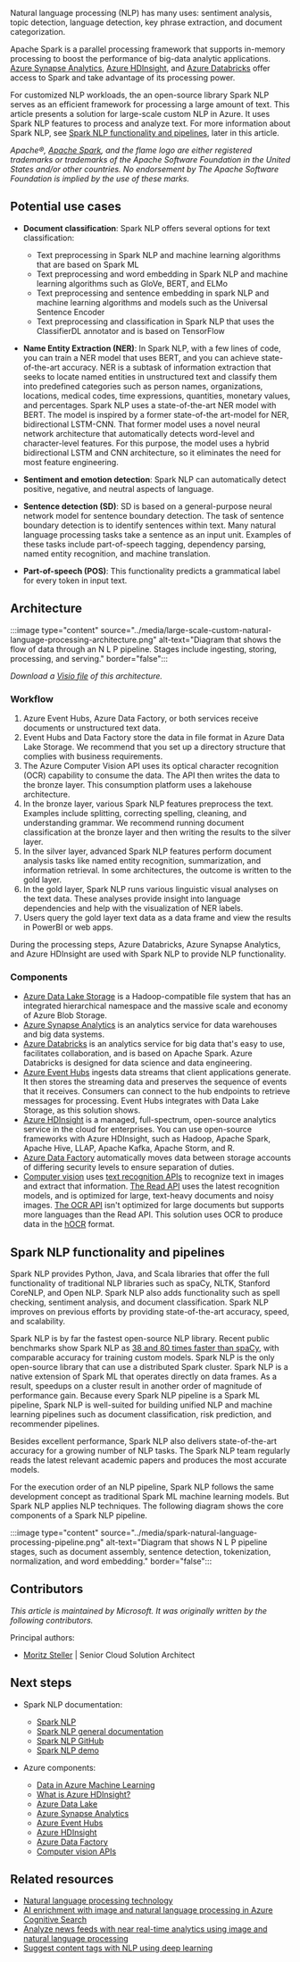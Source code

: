 Natural language processing (NLP) has many uses: sentiment analysis, topic detection, language detection, key phrase extraction, and document categorization.

Apache Spark is a parallel processing framework that supports in-memory processing to boost the performance of big-data analytic applications. [Azure Synapse Analytics](/azure/synapse-analytics), [Azure HDInsight](/azure/hdinsight/spark/apache-spark-overview), and [Azure Databricks](/azure/databricks/scenarios/what-is-azure-databricks) offer access to Spark and take advantage of its processing power.

For customized NLP workloads, the an open-source library Spark NLP serves as an efficient framework for processing a large amount of text. This article presents a solution for large-scale custom NLP in Azure. It uses Spark NLP features to process and analyze text. For more information about Spark NLP, see [Spark NLP functionality and pipelines](#spark-nlp-functionality-and-pipelines), later in this article.

*Apache®, [Apache Spark](https://spark.apache.org/), and the flame logo are either registered trademarks or trademarks of the Apache Software Foundation in the United States and/or other countries. No endorsement by The Apache Software Foundation is implied by the use of these marks.*

## Potential use cases

- **Document classification**: Spark NLP offers several options for text classification:

  - Text preprocessing in Spark NLP and machine learning algorithms that are based on Spark ML
  - Text preprocessing and word embedding in Spark NLP and machine learning algorithms such as GloVe, BERT, and ELMo
  - Text preprocessing and sentence embedding in spark NLP and machine learning algorithms and models such as the Universal Sentence Encoder
  - Text preprocessing and classification in Spark NLP that uses the ClassifierDL annotator and is based on TensorFlow

- **Name Entity Extraction (NER)**: In Spark NLP, with a few lines of code, you can train a NER model that uses BERT, and you can achieve state-of-the-art accuracy. NER is a subtask of information extraction that seeks to locate named entities in unstructured text and classify them into predefined categories such as person names, organizations, locations, medical codes, time expressions, quantities, monetary values, and percentages. Spark NLP uses a state-of-the-art NER model with BERT. The model is inspired by a former state-of-the art-model for NER, bidirectional LSTM-CNN. That former model uses a novel neural network architecture that automatically detects word-level and character-level features. For this purpose, the model uses a hybrid bidirectional LSTM and CNN architecture, so it eliminates the need for most feature engineering.

- **Sentiment and emotion detection**: Spark NLP can automatically detect positive, negative, and neutral aspects of language.

- **Sentence detection (SD)**: SD is based on a general-purpose neural network model for sentence boundary detection. The task of sentence boundary detection is to identify sentences within text. Many natural language processing tasks take a sentence as an input unit. Examples of these tasks include part-of-speech tagging, dependency parsing, named entity recognition, and machine translation.

- **Part-of-speech (POS)**: This functionality predicts a grammatical label for every token in input text.

## Architecture

:::image type="content" source="../media/large-scale-custom-natural-language-processing-architecture.png" alt-text="Diagram that shows the flow of data through an N L P pipeline. Stages include ingesting, storing, processing, and serving." border="false":::

*Download a [Visio file][Visio version of architecture diagram] of this architecture.*

[Visio version of architecture diagram]: https://arch-center.azureedge.net/US-1943666-large-scale-custom-natural-language-processing-architecture.vsdx

### Workflow

1. Azure Event Hubs, Azure Data Factory, or both services receive documents or unstructured text data.
1. Event Hubs and Data Factory store the data in file format in Azure Data Lake Storage. We recommend that you set up a directory structure that complies with business requirements.
1. The Azure Computer Vision API uses its optical character recognition (OCR) capability to consume the data. The API then writes the data to the bronze layer. This consumption platform uses a lakehouse architecture.
1. In the bronze layer, various Spark NLP features preprocess the text. Examples include splitting, correcting spelling, cleaning, and understanding grammar. We recommend running document classification at the bronze layer and then writing the results to the silver layer.
1. In the silver layer, advanced Spark NLP features perform document analysis tasks like named entity recognition, summarization, and information retrieval. In some architectures, the outcome is written to the gold layer.
1. In the gold layer, Spark NLP runs various linguistic visual analyses on the text data. These analyses provide insight into language dependencies and help with the visualization of NER labels.
1. Users query the gold layer text data as a data frame and view the results in PowerBI or web apps.

During the processing steps, Azure Databricks, Azure Synapse Analytics, and Azure HDInsight are used with Spark NLP to provide NLP functionality.

### Components

- [Azure Data Lake Storage](https://azure.microsoft.com/en-us/services/storage/data-lake-storage/) is a Hadoop-compatible file system that has an integrated hierarchical namespace and the massive scale and economy of Azure Blob Storage.
- [Azure Synapse Analytics](https://azure.microsoft.com/en-us/services/synapse-analytics/) is an analytics service for data warehouses and big data systems.
- [Azure Databricks](https://azure.microsoft.com/en-us/services/databricks/) is an analytics service for big data that's easy to use, facilitates collaboration, and is based on Apache Spark. Azure Databricks is designed for data science and data engineering.
- [Azure Event Hubs](https://azure.microsoft.com/en-us/services/event-hubs/) ingests data streams that client applications generate. It then stores the streaming data and preserves the sequence of events that it receives. Consumers can connect to the hub endpoints to retrieve messages for processing. Event Hubs integrates with Data Lake Storage, as this solution shows.
- [Azure HDInsight](https://docs.microsoft.com/en-us/azure/hdinsight/hdinsight-overview) is a managed, full-spectrum, open-source analytics service in the cloud for enterprises. You can use open-source frameworks with Azure HDInsight, such as Hadoop, Apache Spark, Apache Hive, LLAP, Apache Kafka, Apache Storm, and R.
- [Azure Data Factory](https://azure.microsoft.com/en-us/services/data-factory/) automatically moves data between storage accounts of differing security levels to ensure separation of duties.
- [Computer vision](https://azure.microsoft.com/en-us/services/cognitive-services/computer-vision/) uses [text recognition APIs](https://docs.microsoft.com/en-us/azure/cognitive-services/computer-vision/overview-ocr) to recognize text in images and extract that information. [The Read API](https://docs.microsoft.com/en-us/azure/cognitive-services/computer-vision/overview-ocr#read-api) uses the latest recognition models, and is optimized for large, text-heavy documents and noisy images. [The OCR API](https://docs.microsoft.com/en-us/azure/cognitive-services/computer-vision/concept-recognizing-text#ocr-optical-character-recognition-api) isn't optimized for large documents but supports more languages than the Read API. This solution uses OCR to produce data in the [hOCR](https://en.wikipedia.org/wiki/HOCR) format.

## Spark NLP functionality and pipelines

Spark NLP provides Python, Java, and Scala libraries that offer the full functionality of traditional NLP libraries such as spaCy, NLTK, Stanford CoreNLP, and Open NLP. Spark NLP also adds functionality such as spell checking, sentiment analysis, and document classification. Spark NLP improves on previous efforts by providing state-of-the-art accuracy, speed, and scalability.

Spark NLP is by far the fastest open-source NLP library. Recent public benchmarks show Spark NLP as [38 and 80 times faster than spaCy](https://www.oreilly.com/content/comparing-production-grade-nlp-libraries-accuracy-performance-and-scalability/), with comparable accuracy for training custom models. Spark NLP is the only open-source library that can use a distributed Spark cluster. Spark NLP is a native extension of Spark ML that operates directly on data frames. As a result, speedups on a cluster result in another order of magnitude of performance gain. Because every Spark NLP pipeline is a Spark ML pipeline, Spark NLP is well-suited for building unified NLP and machine learning pipelines such as document classification, risk prediction, and recommender pipelines.

Besides excellent performance, Spark NLP also delivers state-of-the-art accuracy for a growing number of NLP tasks. The Spark NLP team regularly reads the latest relevant academic papers and produces the most accurate models.

For the execution order of an NLP pipeline, Spark NLP follows the same development concept as traditional Spark ML machine learning models. But Spark NLP applies NLP techniques. The following diagram shows the core components of a Spark NLP pipeline.

:::image type="content" source="../media/spark-natural-language-processing-pipeline.png" alt-text="Diagram that shows N L P pipeline stages, such as document assembly, sentence detection, tokenization, normalization, and word embedding." border="false":::

## Contributors

*This article is maintained by Microsoft. It was originally written by the following contributors.*

Principal authors:

- [Moritz Steller](https://www.linkedin.com/in/moritz-steller-mcse-mpp-426430116) | Senior Cloud Solution Architect

## Next steps

- Spark NLP documentation:

  - [Spark NLP](https://www.johnsnowlabs.com/spark-nlp/)
  - [Spark NLP general documentation](https://nlp.johnsnowlabs.com/docs/en/quickstart)
  - [Spark NLP GitHub](https://github.com/JohnSnowLabs/spark-nlp)
  - [Spark NLP demo](https://github.com/JohnSnowLabs/spark-nlp-workshop)

- Azure components:

  - [Data in Azure Machine Learning](https://docs.microsoft.com/en-us/azure/machine-learning/concept-data)
  - [What is Azure HDInsight?](https://docs.microsoft.com/azure/hdinsight/hdinsight-overview)
  - [Azure Data Lake](https://docs.microsoft.com/en-us/azure/storage/blobs/data-lake-storage-introduction)
  - [Azure Synapse Analytics](https://docs.microsoft.com/en-us/azure/synapse-analytics/)
  - [Azure Event Hubs](https://docs.microsoft.com/en-us/azure/event-hubs/)
  - [Azure HDInsight](https://docs.microsoft.com/en-us/azure/hdinsight/)
  - [Azure Data Factory](https://docs.microsoft.com/en-us/azure/data-factory/)
  - [Computer vision APIs](https://docs.microsoft.com/en-us/azure/cognitive-services/computer-vision/overview-ocr)

## Related resources

- [Natural language processing technology](../../data-guide/technology-choices/natural-language-processing.yml)
- [AI enrichment with image and natural language processing in Azure Cognitive Search](../../solution-ideas/articles/cognitive-search-with-skillsets.yml)
- [Analyze news feeds with near real-time analytics using image and natural language processing](../../example-scenario/ai/news-feed-ingestion-and-near-real-time-analysis.yml)
- [Suggest content tags with NLP using deep learning](../../solution-ideas/articles/website-content-tag-suggestion-with-deep-learning-and-nlp.yml)